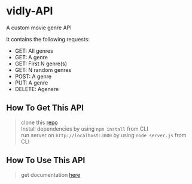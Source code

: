 # vidly-API
A custom movie genre API

It contains the following requests:
* GET: All genres
* GET: A genre
* GET: First N genre(s)
* GET: N random genres
* POST: A genre
* PUT: A genre
* DELETE: Agenere

## How To Get This API
> clone this [repo](https://github.com/AmosSpark/vidly-API.git) <br>
> Install dependencies by using `npm install` from CLI <br>
> run server on ``http://localhost:3000`` by using ``node server.js`` from CLI <br>

## How To Use This API
> get documentation [here](https://documenter.getpostman.com/view/10431360/Szzg9ywB?version=latest)
